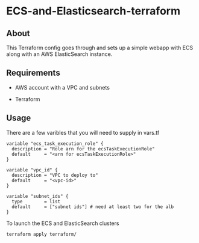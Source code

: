 # ECS-and-Elasticsearch-terraform

## About 

This Terraform config goes through and sets up a simple webapp with ECS along with an AWS ElasticSearch instance.

## Requirements

* AWS account with a VPC and subnets

* Terraform

## Usage

There are a few varibles that you will need to supply in vars.tf

```
variable "ecs_task_execution_role" {
  description = "Role arn for the ecsTaskExecutionRole"
  default     = "<arn for ecsTaskExecutionRole>"
}

variable "vpc_id" {
  description = "VPC to deploy to"
  default     = "<vpc-id>"
}

variable "subnet_ids" {
  type        = list
  default     = ["subnet ids"] # need at least two for the alb
}
```

To launch the ECS and ElasticSearch clusters

```
terraform apply terraform/
```